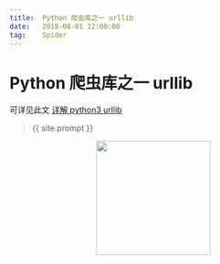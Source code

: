 ```yaml
---             
title:  Python 爬虫库之一 urllib
date:   2018-08-01 12:00:00
tag:    Spider
---
```

# Python 爬虫库之一 urllib

可详见此文
<a href="https://mp.weixin.qq.com/s/x8IlUOaqd-2F0NQjf_UJXw">详解 python3 urllib</a>


> {{ site.prompt }}

<div  align="center">
<img src="https://rengui520.github.io/images/wechart.jpg" width = "200" height = "200"/>
